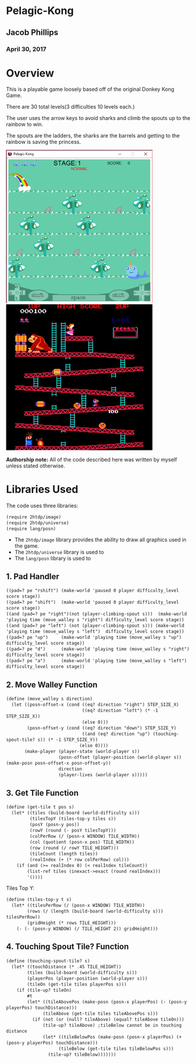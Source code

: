# Pelagic-Kong

## Jacob Phillips
### April 30, 2017

# Overview
This is a playable game loosely based off of the original Donkey Kong Game.

There are 30 total levels(3 difficulties 10 levels each.)

The user uses the arrow keys to avoid sharks and climb the spouts up to the rainbow to win.

The spouts are the ladders, the sharks are the barrels and getting to the rainbow is saving the princess.

<img src="images/Release-Demo_gameplay.PNG" alt="Splash Screen" width="400"/> <img src="images/donkey-kong.jpg" alt="Splash Screen" width="400"/> 

**Authorship note:** All of the code described here was written by myself unless stated otherwise.

# Libraries Used
The code uses three libraries:

```
(require 2htdp/image)
(require 2htdp/universe)
(require lang/posn)
```

* The ```2htdp/image``` library provides the ability to draw all graphics used in the game.
* The ```2htdp/universe``` library is used to 
* The ```lang/posn``` library is used to 

## 1. Pad Handler

```
((pad=? pe "rshift") (make-world 'paused 0 player difficulty_level score stage))
((pad=? pe "shift")  (make-world 'paused 0 player difficulty_level score stage))
((and (pad=? pe "right")(not (player-climbing-spout s)))  (make-world 'playing time (move_walley s "right") difficulty_level score stage))
((and (pad=? pe "left") (not (player-climbing-spout s))) (make-world 'playing time (move_walley s "left")  difficulty_level score stage))
((pad=? pe "up")     (make-world 'playing time (move_walley s "up")    difficulty_level score stage))
((pad=? pe "d")      (make-world 'playing time (move_walley s "right") difficulty_level score stage))
((pad=? pe "a")      (make-world 'playing time (move_walley s "left")  difficulty_level score stage))
```
 
## 2. Move Walley Function

```
(define (move_walley s direction)
  (let ((posn-offset-x (cond ((eq? direction "right") STEP_SIZE_X)
                             ((eq? direction "left") (* -1 STEP_SIZE_X)) 
                             (else 0)))
        (posn-offset-y (cond ((eq? direction "down") STEP_SIZE_Y)
                             ((and (eq? direction "up") (touching-spout-tile? s)) (* -1 STEP_SIZE_Y))
                            (else 0))))
       (make-player (player-state (world-player s))
                    (posn-offset (player-position (world-player s)) (make-posn posn-offset-x posn-offset-y))
                    direction
                    (player-lives (world-player s)))))
```
## 3. Get Tile Function

```
(define (get-tile t pos s)
  (let* ((tiles (build-board (world-difficulty s)))
         (tilesTopY (tiles-top-y tiles s))
         (posY (posn-y pos))
         (rowY (round (- posY tilesTopY)))
         (colPerRow (/ (posn-x WINDOW) TILE_WIDTH))
         (col (quotient (posn-x pos) TILE_WIDTH))
         (row (round (/ rowY TILE_HEIGHT)))
         (tileCount (length tiles))
         (realIndex (+ (* row colPerRow) col)))
    (if (and (>= realIndex 0) (< realIndex tileCount))
        (list-ref tiles (inexact->exact (round realIndex)))
        '())))
```
Tiles Top Y:
```
(define (tiles-top-y t s)
  (let* ((tilesPerRow (/ (posn-x WINDOW) TILE_WIDTH))
        (rows (/ (length (build-board (world-difficulty s))) tilesPerRow))
        (gridHeight (* rows TILE_HEIGHT)))
    (- (- (posn-y WINDOW) (/ TILE_HEIGHT 2)) gridHeight)))
```

## 4. Touching Spout Tile? Function

```
(define (touching-spout-tile? s)
  (let* ((touchDistance (* .45 TILE_HEIGHT))
        (tiles (build-board (world-difficulty s)))
        (playerPos (player-position (world-player s)))
        (tileOn (get-tile tiles playerPos s)))
    (if (tile-up? tileOn)
        #t
        (let* ((tileAbovePos (make-posn (posn-x playerPos) (- (posn-y playerPos) touchDistance)))
              (tileAbove (get-tile tiles tileAbovePos s)))
          (if (not (or (null? tileAbove) (equal? tileAbove tileOn)))
              (tile-up? tileAbove) ;tileBelow cannot be in touching distance
              (let* ((tileBelowPos (make-posn (posn-x playerPos) (+ (posn-y playerPos) touchDistance)))
                    (tileBelow (get-tile tiles tileBelowPos s)))
                (tile-up? tileBelow)))))))
```

